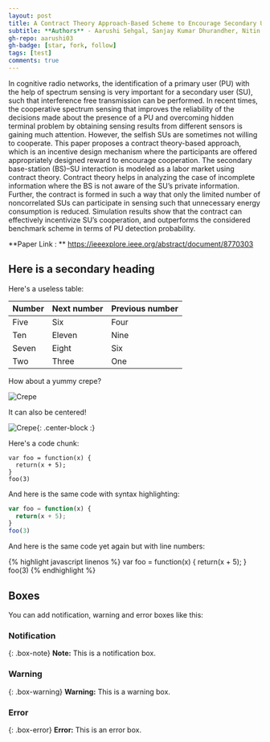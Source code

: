 ```yaml
---
layout: post
title: A Contract Theory Approach-Based Scheme to Encourage Secondary Users for Cooperative Sensing in Cognitive Radio Networks
subtitle: **Authors** - Aarushi Sehgal, Sanjay Kumar Dhurandher, Nitin Gupta
gh-repo: aarushi03
gh-badge: [star, fork, follow]
tags: [test]
comments: true
---
```


In cognitive radio networks, the identification of a primary user (PU) with the help of spectrum sensing is very important for a secondary user (SU), such that interference free transmission can be performed. In recent times, the cooperative spectrum sensing that improves the reliability of the decisions made about the presence of a PU and overcoming hidden terminal problem by obtaining sensing results from different sensors is gaining much attention. However, the selfish SUs are sometimes not willing to cooperate. This paper proposes a contract theory-based approach, which is an incentive design mechanism where the participants are offered appropriately designed reward to encourage cooperation. The secondary base-station (BS)–SU interaction is modeled as a labor market using contract theory. Contract theory helps in analyzing the case of incomplete information where the BS is not aware of the SU’s private information. Further, the contract is formed in such a way that only the limited number of noncorrelated SUs can participate in sensing such that unnecessary energy consumption is reduced. Simulation results show that the contract can effectively incentivize SU’s cooperation, and outperforms the considered benchmark scheme in terms of PU detection probability.

**Paper Link : ** https://ieeexplore.ieee.org/abstract/document/8770303

## Here is a secondary heading

Here's a useless table:

| Number | Next number | Previous number |
| :------ |:--- | :--- |
| Five | Six | Four |
| Ten | Eleven | Nine |
| Seven | Eight | Six |
| Two | Three | One |


How about a yummy crepe?

![Crepe](https://s3-media3.fl.yelpcdn.com/bphoto/cQ1Yoa75m2yUFFbY2xwuqw/348s.jpg)

It can also be centered!

![Crepe](https://s3-media3.fl.yelpcdn.com/bphoto/cQ1Yoa75m2yUFFbY2xwuqw/348s.jpg){: .center-block :}

Here's a code chunk:

~~~
var foo = function(x) {
  return(x + 5);
}
foo(3)
~~~

And here is the same code with syntax highlighting:

```javascript
var foo = function(x) {
  return(x + 5);
}
foo(3)
```

And here is the same code yet again but with line numbers:

{% highlight javascript linenos %}
var foo = function(x) {
  return(x + 5);
}
foo(3)
{% endhighlight %}

## Boxes
You can add notification, warning and error boxes like this:

### Notification

{: .box-note}
**Note:** This is a notification box.

### Warning

{: .box-warning}
**Warning:** This is a warning box.

### Error

{: .box-error}
**Error:** This is an error box.
